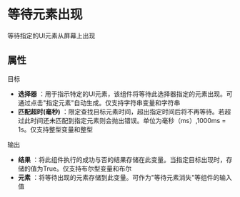 
# 等待元素出现

等待指定的UI元素从屏幕上出现

## 属性

目标

- **选择器** ：用于指示特定的UI元素，该组件将等待此选择器指定的元素出现。可通过点击&quot;指定元素&quot;自动生成。仅支持字符串变量和字符串
- **匹配超时(毫秒)** ：限定查找目标元素时间，超出指定时间后将不再等待。若超过此时间还未匹配到指定元素则会抛出错误。单位为毫秒（ms）,1000ms = 1s。仅支持整型变量和整型

输出

- **结果** ：将此组件执行的成功与否的结果存储在此变量。当指定目标出现时，存储的值为True。仅支持布尔型变量和布尔
- **元素** ：将等待出现的元素存储到此变量。可作为&quot;等待元素消失&quot;等组件的输入值
